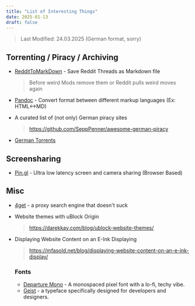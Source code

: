 ```yaml
---
title: "List of Interesting Things"
date: 2025-01-13
draft: false
---
```

> Last Modified: 24.03.2025 (German format, sorry)

## Torrenting / Piracy / Archiving
- [RedditToMarkDown](https://farnots.github.io/RedditToMarkdown/) - Save Reddit Threads as Markdown file
    > Before weird Mods remove them or Reddit pulls weird moves again

- [Pandoc](https://github.com/jgm/pandoc) - Convert format between different markup languages (Ex: HTML<->MD)

- A curated list of (not only) German piracy sites
    >https://github.com/SeppPenner/awesome-german-piracy

- [German Torrents](https://github.com/milahu/deutschetorrents)

## Screensharing
- [Pin.gl](https://pin.gl/) - Ultra low latency screen and camera sharing (Browser Based)

## Misc
- [4get](https://4get.ca/) - a proxy search engine that doesn't suck

- Website themes with uBlock Origin
    >https://darekkay.com/blog/ublock-website-themes/

- Displaying Website Content on an E-Ink Displaying
    >https://mfasold.net/blog/displaying-website-content-on-an-e-ink-display/
    ### Fonts
    - [Departure Mono](https://departuremono.com/) - A monospaced pixel font with a lo-fi, techy vibe.
    - [Geist](https://vercel.com/font) - a typeface specifically designed for developers and designers.